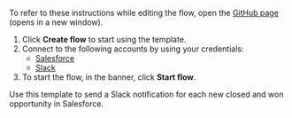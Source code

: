 To refer to these instructions while editing the flow, open the [GitHub page](https://github.com/ot4i/app-connect-templates/tree/main/resources/markdown/Send%20a%20Slack%20notification%20for%20each%20new%20closed%20and%20won%20opportunity%20in%20Salesforce_instructions.md) (opens in a new window).

1. Click **Create flow** to start using the template.
2. Connect to the following accounts by using your credentials:
   - [Salesforce](https://www.ibm.com/docs/en/app-connect/containers_cd?topic=apps-salesforce)
   - [Slack](https://ibm.biz/acslack)
3. To start the flow, in the banner, click **Start flow**.


Use this template to send a Slack notification for each new closed and won opportunity in Salesforce.






